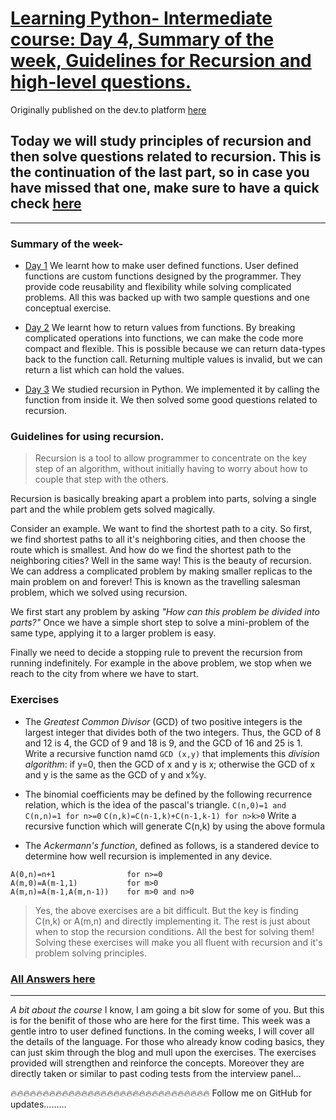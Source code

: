 # [Learning Python- Intermediate course: Day 4, Summary of the week, Guidelines for Recursion and high-level questions.](https://dev.to/aatmaj/learning-python-intermediate-course-day-4-summary-of-the-week-guidelines-for-recursion-and-high-level-questions-445)

Originally published on the dev.to platform [here](https://dev.to/aatmaj/learning-python-intermediate-course-day-4-summary-of-the-week-guidelines-for-recursion-and-high-level-questions-445)

Today we will study principles of recursion and then solve questions related to recursion. This is the continuation of the last part, so in case you have missed that one, make sure to have a quick check [here](https://dev.to/aatmaj/learning-python-intermediate-course-day-3-recursion-in-python-41ff)
---
____ 
### Summary of the week-
- [Day 1](https://dev.to/aatmaj/learning-python-intermediate-course-day-1-user-defined-functions-1kg7) We learnt how to make user defined functions. User defined functions are custom  functions designed by the programmer. They provide code reusability and flexibility while solving complicated problems. All this was backed up with two sample questions and one conceptual exercise.

- [Day 2](https://dev.to/aatmaj/learning-python-intermediate-course-day-2-returning-values-from-methods-4bhn) We learnt how to return values from functions. By breaking complicated operations into functions, we can make the code more compact and flexible. This is possible because we can return data-types back to the function call. Returning multiple values is invalid, but we can return a list which can hold the values. 

- [Day 3](https://dev.to/aatmaj/learning-python-intermediate-course-day-3-recursion-in-python-41ff) We studied recursion in Python. We implemented it by calling the function from inside it. We then solved some good questions related to recursion.


### Guidelines for using recursion.
> Recursion is a tool to allow programmer to concentrate on the key step of an algorithm, without initially having to worry about how to couple that step with the others.

Recursion is basically breaking apart a problem into parts, solving a single part and the while problem gets solved magically. 

Consider an example. We want to find the shortest path to a city. So first, we find shortest paths to all it's neighboring cities, and then choose the route which is smallest. And how do we find the shortest path to the neighboring cities? Well in the same way! This is the beauty of recursion. We can address a complicated problem by making smaller replicas to the main problem on and forever! This is known as the travelling salesman problem, which we solved using recursion.

We first start any problem by asking *"How can this problem be divided into parts?"* Once we have a simple short step to solve a mini-problem of the same type, applying it to a larger problem is easy.

Finally we need to decide a stopping rule to prevent the recursion from running indefinitely. For example in the above problem, we stop when we reach to the city from where we have to start.

### Exercises
- The *Greatest Common Divisor* (GCD) of two positive integers is the largest integer that divides both of the two integers. Thus, the GCD of 8 and 12 is 4, the GCD of 9 and 18 is 9, and the GCD of 16 and 25 is 1. Write a recursive function namd `GCD (x,y)` that implements this *division algorithm*: if y=0, then the GCD of x and y is x; otherwise the GCD of x and y is the same as the GCD of y and x%y. 

- The binomial coefficients may be defined by the following recurrence relation, which is the idea of the pascal's triangle.
`C(n,0)=1 and C(n,n)=1 for n>=0`
`C(n,k)=C(n-1,k)+C(n-1,k-1) for n>k>0`
Write a recursive function which will generate C(n,k) by using the above formula

- The *Ackermann's function*, defined as follows, is a standered device to determine how well recursion is implemented in any device.
```
A(0,n)=n+1                for n>=0
A(m,0)=A(m-1,1)           for m>0
A(m,n)=A(m-1,A(m,n-1))    for m>0 and n>0 
```

> Yes, the above exercises are a bit difficult. But the key is finding C(n,k) or A(m,n) and directly implementing it. The rest is just about when to stop the recursion conditions. All the best for solving them! Solving these exercises will make you all fluent with recursion and it's problem solving  principles.

### [All Answers here](https://github.com/Aatmaj-Zephyr/Learning-Python)
____
*A bit about the course*
I know, I am going a bit slow for some of you.  But this is for the benifit of those who are here for the first time. This week was a gentle intro to user defined functions. In the coming weeks, I will cover all the details of the language. For those who already know coding basics, they can just skim through the blog and mull upon the exercises. The exercises provided will strengthen and reinforce the concepts. Moreover they are directly taken or similar to past coding tests from the interview panel...


🔥🔥🔥🔥🔥🔥🔥🔥🔥🔥🔥🔥🔥🔥🔥🔥🔥🔥🔥🔥🔥🔥🔥🔥🔥🔥🔥🔥🔥🔥🔥
Follow me on GitHub for updates.........
